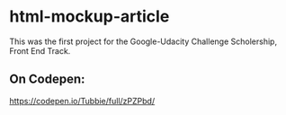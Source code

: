 # html-mockup-article
This was the first project for the Google-Udacity Challenge Scholership, Front End Track.

## On Codepen:
https://codepen.io/Tubbie/full/zPZPbd/
